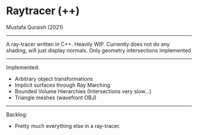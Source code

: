 # Raytracer (++)

Mustafa Quraish (2021)

---
A ray-tracer written in C++. Heavily WIP. Currently does not do any shading,
will just display normals. Only geometry intersections implemented

---

Implemented:
- Arbitrary object transformations
- Implicit surfaces through Ray Marching
- Bounded Volume Hierarchies (Intersections very slow...)
- Triangle meshes (wavefront OBJ)

---

Backlog:
- Pretty much everything else in a ray-tracer.